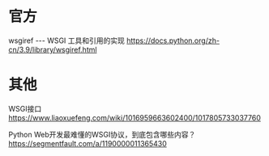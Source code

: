 
# 官方

wsgiref --- WSGI 工具和引用的实现 https://docs.python.org/zh-cn/3.9/library/wsgiref.html

# 其他

WSGI接口 https://www.liaoxuefeng.com/wiki/1016959663602400/1017805733037760

Python Web开发最难懂的WSGI协议，到底包含哪些内容？ https://segmentfault.com/a/1190000011365430
